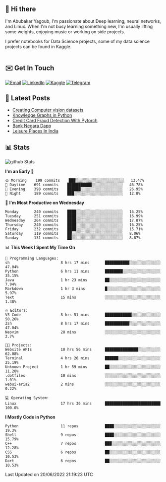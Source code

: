 ## 👋 Hi there

I'm Abubakar Yagoub, I'm passionate about Deep learning, neural networks, and
Linux. When I'm not busy learning something new, I'm usually lifting some
weights, enjoying music or working on side projects.

I prefer notebooks for Data Science projects, some of my data science projects
can be found in Kaggle. <br> <br>

## ✉️ Get In Touch

[![Email](https://img.shields.io/badge/Email-f1f1f1?style=for-the-badge&logo=gmail&logoColor=0f111a)](mailto:hi@blacksuan19.dev)
[![LinkedIn](https://img.shields.io/badge/LinkedIn-0077B5?style=for-the-badge&logo=linkedin&logoColor=white)](https://www.linkedin.com/in/blacksuan19/)
[![Kaggle](https://img.shields.io/badge/Kaggle-5acfff?style=for-the-badge&logo=kaggle&logoColor=white)](http://kaggle.com/abubakaryagob/)
[![Telegram](https://img.shields.io/badge/Telegram-2CA5E0?style=for-the-badge&logo=telegram&logoColor=white)](https://t.me/blacksuan19)

## 📩 Latest Posts

<!-- BLOG-POST-LIST:START -->
- [Creating Computer vision datasets](http://blacksuan19.dev/blog/creating-datasets/)
- [Knowledge Graphs in Python](http://blacksuan19.dev/projects/Knowledge_Graphs/)
- [Credit Card Fraud Detection With Pytorch](http://blacksuan19.dev/projects/credit-card-fraud-detection-with-pytorch/)
- [Bank Negara Dapp](http://blacksuan19.dev/projects/bank-negara/)
- [Leisure Places In India](http://blacksuan19.dev/projects/leisure-places-in-india/)
<!-- BLOG-POST-LIST:END -->

## 📊 Stats

![github Stats](https://github-readme-stats.vercel.app/api?username=blacksuan19&theme=github_dark&show_icons=true&count_private=true&custom_title=Github%20Stats&hide_border=true)

<!--START_SECTION:waka-->
**I'm an Early 🐤** 

```text
🌞 Morning    199 commits    ███░░░░░░░░░░░░░░░░░░░░░░   13.47% 
🌆 Daytime    691 commits    ███████████░░░░░░░░░░░░░░   46.78% 
🌃 Evening    398 commits    ██████░░░░░░░░░░░░░░░░░░░   26.95% 
🌙 Night      189 commits    ███░░░░░░░░░░░░░░░░░░░░░░   12.8%

```
📅 **I'm Most Productive on Wednesday** 

```text
Monday       240 commits    ████░░░░░░░░░░░░░░░░░░░░░   16.25% 
Tuesday      251 commits    ████░░░░░░░░░░░░░░░░░░░░░   16.99% 
Wednesday    264 commits    ████░░░░░░░░░░░░░░░░░░░░░   17.87% 
Thursday     240 commits    ████░░░░░░░░░░░░░░░░░░░░░   16.25% 
Friday       232 commits    ████░░░░░░░░░░░░░░░░░░░░░   15.71% 
Saturday     119 commits    ██░░░░░░░░░░░░░░░░░░░░░░░   8.06% 
Sunday       131 commits    ██░░░░░░░░░░░░░░░░░░░░░░░   8.87%

```


📊 **This Week I Spent My Time On** 

```text
💬 Programming Languages: 
sh                       8 hrs 17 mins       ███████████░░░░░░░░░░░░░░   47.04% 
Python                   6 hrs 11 mins       ████████░░░░░░░░░░░░░░░░░   35.15% 
Java                     1 hr 23 mins        ██░░░░░░░░░░░░░░░░░░░░░░░   7.94% 
Markdown                 1 hr 3 mins         █░░░░░░░░░░░░░░░░░░░░░░░░   5.97% 
Text                     15 mins             ░░░░░░░░░░░░░░░░░░░░░░░░░   1.48%

🔥 Editors: 
VS Code                  8 hrs 51 mins       ████████████░░░░░░░░░░░░░   50.26% 
Zsh                      8 hrs 17 mins       ███████████░░░░░░░░░░░░░░   47.04% 
Neovim                   28 mins             ░░░░░░░░░░░░░░░░░░░░░░░░░   2.7%

🐱‍💻 Projects: 
Website APIs             10 hrs 56 mins      ███████████████░░░░░░░░░░   62.08% 
Terminal                 4 hrs 26 mins       ██████░░░░░░░░░░░░░░░░░░░   25.19% 
Unknown Project          1 hr 59 mins        ██░░░░░░░░░░░░░░░░░░░░░░░   11.28% 
.dotfiles                10 mins             ░░░░░░░░░░░░░░░░░░░░░░░░░   1.01% 
webui-aria2              2 mins              ░░░░░░░░░░░░░░░░░░░░░░░░░   0.22%

💻 Operating System: 
Linux                    17 hrs 36 mins      █████████████████████████   100.0%

```

**I Mostly Code in Python** 

```text
Python                   11 repos            ████░░░░░░░░░░░░░░░░░░░░░   19.3% 
Shell                    9 repos             ████░░░░░░░░░░░░░░░░░░░░░   15.79% 
C++                      7 repos             ███░░░░░░░░░░░░░░░░░░░░░░   12.28% 
CSS                      6 repos             ██░░░░░░░░░░░░░░░░░░░░░░░   10.53% 
Dart                     6 repos             ██░░░░░░░░░░░░░░░░░░░░░░░   10.53%

```



 Last Updated on 20/06/2022 21:19:23 UTC
<!--END_SECTION:waka-->
